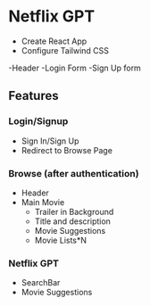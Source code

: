 # Netflix GPT

- Create React App
- Configure Tailwind CSS

-Header
-Login Form
-Sign Up form

## Features

### Login/Signup

- Sign In/Sign Up
- Redirect to Browse Page

### Browse (after authentication)

- Header
- Main Movie
  - Trailer in Background
  - Title and description
  - Movie Suggestions
  - Movie Lists\*N

### Netflix GPT

- SearchBar
- Movie Suggestions
